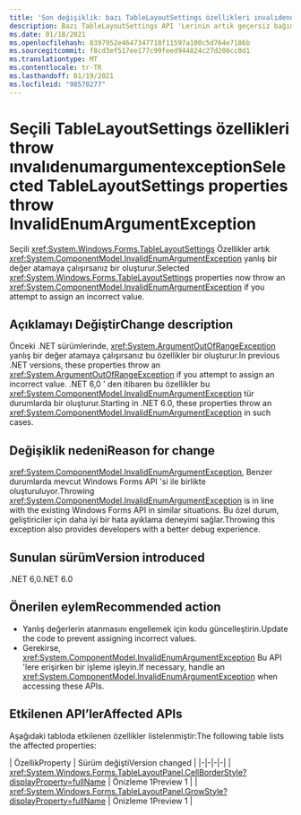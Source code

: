 ```yaml
---
title: 'Son değişiklik: bazı TableLayoutSettings özellikleri ınvalıdenumargumentexception oluşturur'
description: Bazı TableLayoutSettings API 'Lerinin artık geçersiz bağımsız değişkenler için bir ınvalıdenumargumentexception oluşturandan sonra .NET 6,0 ' deki önemli değişiklik hakkında bilgi edinin.
ms.date: 01/18/2021
ms.openlocfilehash: 8397952e4647347718f11597a100c5d764e7186b
ms.sourcegitcommit: f8cd3ef517ee177c99feed944824c27d208cc0d1
ms.translationtype: MT
ms.contentlocale: tr-TR
ms.lasthandoff: 01/19/2021
ms.locfileid: "98570277"
---
```

# <a name="selected-tablelayoutsettings-properties-throw-invalidenumargumentexception"></a><span data-ttu-id="cc48e-103">Seçili TableLayoutSettings özellikleri throw ınvalıdenumargumentexception</span><span class="sxs-lookup"><span data-stu-id="cc48e-103">Selected TableLayoutSettings properties throw InvalidEnumArgumentException</span></span>

<span data-ttu-id="cc48e-104">Seçili <xref:System.Windows.Forms.TableLayoutSettings> Özellikler artık <xref:System.ComponentModel.InvalidEnumArgumentException> yanlış bir değer atamaya çalışırsanız bir oluşturur.</span><span class="sxs-lookup"><span data-stu-id="cc48e-104">Selected <xref:System.Windows.Forms.TableLayoutSettings> properties now throw an <xref:System.ComponentModel.InvalidEnumArgumentException> if you attempt to assign an incorrect value.</span></span>

## <a name="change-description"></a><span data-ttu-id="cc48e-105">Açıklamayı Değiştir</span><span class="sxs-lookup"><span data-stu-id="cc48e-105">Change description</span></span>

<span data-ttu-id="cc48e-106">Önceki .NET sürümlerinde, <xref:System.ArgumentOutOfRangeException> yanlış bir değer atamaya çalışırsanız bu özellikler bir oluşturur.</span><span class="sxs-lookup"><span data-stu-id="cc48e-106">In previous .NET versions, these properties throw an <xref:System.ArgumentOutOfRangeException> if you attempt to assign an incorrect value.</span></span> <span data-ttu-id="cc48e-107">.NET 6,0 ' den itibaren bu özellikler bu <xref:System.ComponentModel.InvalidEnumArgumentException> tür durumlarda bir oluşturur.</span><span class="sxs-lookup"><span data-stu-id="cc48e-107">Starting in .NET 6.0, these properties throw an <xref:System.ComponentModel.InvalidEnumArgumentException> in such cases.</span></span>

## <a name="reason-for-change"></a><span data-ttu-id="cc48e-108">Değişiklik nedeni</span><span class="sxs-lookup"><span data-stu-id="cc48e-108">Reason for change</span></span>

<span data-ttu-id="cc48e-109"><xref:System.ComponentModel.InvalidEnumArgumentException>, Benzer durumlarda mevcut Windows Forms API 'si ile birlikte oluşturuluyor.</span><span class="sxs-lookup"><span data-stu-id="cc48e-109">Throwing <xref:System.ComponentModel.InvalidEnumArgumentException> is in line with the existing Windows Forms API in similar situations.</span></span> <span data-ttu-id="cc48e-110">Bu özel durum, geliştiriciler için daha iyi bir hata ayıklama deneyimi sağlar.</span><span class="sxs-lookup"><span data-stu-id="cc48e-110">Throwing this exception also provides developers with a better debug experience.</span></span>

## <a name="version-introduced"></a><span data-ttu-id="cc48e-111">Sunulan sürüm</span><span class="sxs-lookup"><span data-stu-id="cc48e-111">Version introduced</span></span>

<span data-ttu-id="cc48e-112">.NET 6,0</span><span class="sxs-lookup"><span data-stu-id="cc48e-112">.NET 6.0</span></span>

## <a name="recommended-action"></a><span data-ttu-id="cc48e-113">Önerilen eylem</span><span class="sxs-lookup"><span data-stu-id="cc48e-113">Recommended action</span></span>

- <span data-ttu-id="cc48e-114">Yanlış değerlerin atanmasını engellemek için kodu güncelleştirin.</span><span class="sxs-lookup"><span data-stu-id="cc48e-114">Update the code to prevent assigning incorrect values.</span></span>
- <span data-ttu-id="cc48e-115">Gerekirse, <xref:System.ComponentModel.InvalidEnumArgumentException> Bu API 'lere erişirken bir işleme işleyin.</span><span class="sxs-lookup"><span data-stu-id="cc48e-115">If necessary, handle an <xref:System.ComponentModel.InvalidEnumArgumentException> when accessing these APIs.</span></span>

## <a name="affected-apis"></a><span data-ttu-id="cc48e-116">Etkilenen API’ler</span><span class="sxs-lookup"><span data-stu-id="cc48e-116">Affected APIs</span></span>

<span data-ttu-id="cc48e-117">Aşağıdaki tabloda etkilenen özellikler listelenmiştir:</span><span class="sxs-lookup"><span data-stu-id="cc48e-117">The following table lists the affected properties:</span></span>

| <span data-ttu-id="cc48e-118">Özellik</span><span class="sxs-lookup"><span data-stu-id="cc48e-118">Property</span></span> | <span data-ttu-id="cc48e-119">Sürüm değişti</span><span class="sxs-lookup"><span data-stu-id="cc48e-119">Version changed</span></span> |
|-|-|-|-|
| <xref:System.Windows.Forms.TableLayoutPanel.CellBorderStyle?displayProperty=fullName> | <span data-ttu-id="cc48e-120">Önizleme 1</span><span class="sxs-lookup"><span data-stu-id="cc48e-120">Preview 1</span></span> |
| <xref:System.Windows.Forms.TableLayoutPanel.GrowStyle?displayProperty=fullName> | <span data-ttu-id="cc48e-121">Önizleme 1</span><span class="sxs-lookup"><span data-stu-id="cc48e-121">Preview 1</span></span> |

<!--

### Affected APIs

- `P:System.Windows.Forms.TableLayoutPanel.CellBorderStyle`
- `P:System.Windows.Forms.TableLayoutPanel.GrowStyle`

### Category

Windows Forms

-->
